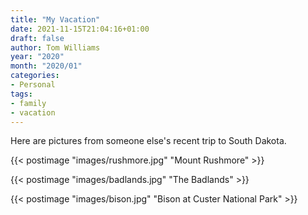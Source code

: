 ```yaml
---
title: "My Vacation"
date: 2021-11-15T21:04:16+01:00
draft: false
author: Tom Williams
year: "2020"
month: "2020/01"
categories:
- Personal
tags:
- family
- vacation
---
```


Here are pictures from someone else's recent trip to South Dakota.

{{< postimage "images/rushmore.jpg" "Mount Rushmore" >}}

{{< postimage "images/badlands.jpg" "The Badlands" >}}

{{< postimage "images/bison.jpg" "Bison at Custer National Park" >}}

